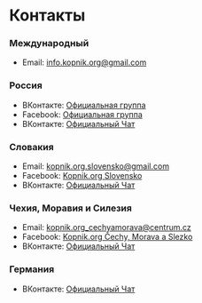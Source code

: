 # Контакты

### Международный

* Email: [info.kopnik.org@gmail.com](mailto:info.kopnik.org@gmail.com)

### Россия

* ВКонтакте: [Официальная группа](https://vk.com/kopnik_org)
* Facebook: [Официальная группа](https://www.facebook.com/kopnik.org)
* ВКонтакте: [Официальный Чат](https://vk.me/join/gPg9/g6wjgknBe034BdDdOdcjvU1MtJKZ7o=)

### Словакия

* Email: [kopnik.org.slovensko@gmail.com](mailto:kopnik.org.slovensko@gmail.com)
* Facebook: [Kopnik.org Slovensko](https://www.facebook.com/Kopnikorg-Slovensko-101296908796560)
* ВКонтакте: [Официальный Чат](https://vk.me/join/ZSCVBGO4a0LoMW4lNGcVJd8CHxUuW2vUBPw=)

### Чехия, Моравия и Силезия

* Email: [kopnik.org_cechyamorava@centrum.cz](mailto:kopnik.org_cechyamorava@centrum.cz)
* Facebook: [Kopnik.org Čechy, Morava a Slezko](https://www.facebook.com/Kopnikorg-%C4%8Cechy-Morava-a-Slezko-109367031307453)
* ВКонтакте: [Официальный Чат](https://vk.me/join/g2yb7XBo9y7tUicteV6G4FeEAMFE0yUGSUU=)

### Германия

* ВКонтакте: [Официальный Чат](https://vk.me/join/W0zNFuTarP4nFi81vOyBsVBPsAYoyGYJgRY=)
